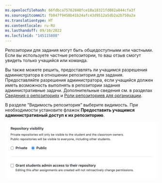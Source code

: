 ```yaml
---
ms.openlocfilehash: 66fdbca75762848fce18a18321fd082a844cfa3f
ms.sourcegitcommit: fb047f9450b41b24afc43d9512a5db2a2b750a2a
ms.translationtype: HT
ms.contentlocale: ru-RU
ms.lasthandoff: 09/10/2022
ms.locfileid: "145115808"
---
```

Репозитории для задания могут быть общедоступными или частными. Если вы используете частные репозитории, то ваш отзыв смогут увидеть только учащийся или команда.

Вы также можете решить, предоставлять ли учащимся разрешения администратора в отношении репозитория для задания. Предоставляйте разрешения администратора, если учащийся должен иметь возможность выполнять в репозитории задания административные задачи. Дополнительные сведения см. в разделах [Сведения о репозиториях](/repositories/creating-and-managing-repositories/about-repositories#about-repository-visibility) и [Роли репозиториев для организации](/organizations/managing-access-to-your-organizations-repositories/repository-roles-for-an-organization).

В разделе "Видимость репозитория" выберите видимость. При необходимости установите флажок **Предоставить учащимся административный доступ к их репозиторию**.

<div class="procedural-image-wrapper">
  <img alt="Visibility options for assignment repositories" class="procedural-image-wrapper" src="/assets/images/help/classroom/assignments-choose-repository-visibility.png">
</div>
